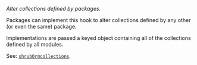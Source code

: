 *Alter collections defined by packages.*

Packages can implement this hook to alter collections defined by any other (or
even the same) package.

Implementations are passed a keyed object containing all of the collections
defined by all modules.

See: [`shrubOrmcollections`](hooks/#shrubormcollections).
